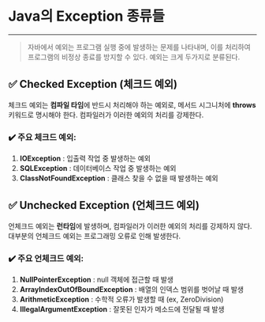 # Java의 Exception 종류들

---

> 자바에서 예외는 프로그램 실행 중에 발생하는 문제를 나타내며, 이를 처리하여 프로그램의 비정상 종료를 방지할 수 있다. 예외는 크게 두가지로 분류된다.
>

## ✅ **Checked Exception (체크드 예외)**

체크드 예외는 **컴파일 타임**에 반드시 처리해야 하는 예외로, 메서드 시그니처에 **throws** 키워드로 명시해야 한다. 컴파일러가 이러한 예외의 처리를 강제한다.

### ✔️ **주요 체크드 예외:**

1. **IOException** : 입출력 작업 중 발생하는 예외
2. **SQLException** : 데이터베이스 작업 중 발생하는 예외
3. **ClassNotFoundException** : 클래스 찾을 수 없을 때 발생하는 예외

## ✅ **Unchecked Exception (언체크드 예외)**

언체크드 예외는 **런타임**에 발생하며, 컴파일러가 이러한 예외의 처리를 강제하지 않다. 대부분의 언체크드 예외는 프로그래밍 오류로 인해 발생한다.

### ✔️ **주요 언체크드 예외:**

1. **NullPointerException** : null 객체에 접근할 때 발생
2. **ArrayIndexOutOfBoundException** : 배열의 인덱스 범위를 벗어날 때 발생
3. **ArithmeticException** : 수학적 오류가 발생할 때 (ex, ZeroDivision)
4. **IllegalArgumentException** : 잘못된 인자가 메소드에 전달될 때 발생